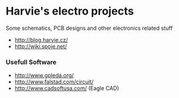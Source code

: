 # Harvie's electro projects
Some schematics, PCB designs and other electronics related stuff
  * http://blog.harvie.cz/
  * http://wiki.spoje.net/

### Usefull Software
  * http://www.gpleda.org/
  * http://www.falstad.com/circuit/
  * http://www.cadsoftusa.com/ (Eagle CAD)
